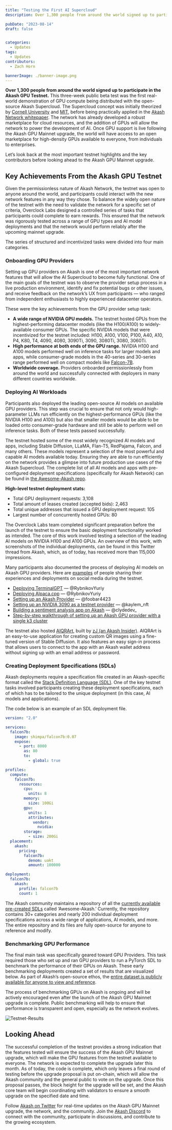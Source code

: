 ```yaml
---
title: "Testing the First AI Supercloud"
description: Over 1,300 people from around the world signed up to participate in the Akash GPU Testnet. This three-week public beta test was the first real-world demonstration of GPU compute being distributed with the open-source Akash Supercloud. The Supercloud concept was initially theorized by Cornell University and MIT, before being practically applied in the Akash Network whitepaper.

pubDate: "2023-08-14"
draft: false


categories:
  - Updates
tags:
  - Updates
contributors:
  - Zach Horn

bannerImage: ./banner-image.png
---
```


**Over 1,300 people from around the world signed up to participate in the Akash GPU Testnet.** This three-week public beta test was the first real-world demonstration of GPU compute being distributed with the open-source Akash Supercloud. The Supercloud concept was initially theorized by [Cornell University](http://supercloud.cs.cornell.edu/) and [MIT](https://supercloud.mit.edu/), before being practically applied in the [Akash Network whitepaper](https://akash-web-prod.s3.amazonaws.com/uploads/2020/03/akash-econ.pdf). The network has already developed a robust marketplace for cloud resources, and the addition of GPUs will allow the network to power the development of AI. Once GPU support is live following the Akash GPU Mainnet upgrade, the world will have access to an open marketplace for high-density GPUs available to everyone, from individuals to enterprises.

Let’s look back at the most important testnet highlights and the key contributors before looking ahead to the Akash GPU Mainnet upgrade.

## Key Achievements From the Akash GPU Testnet

Given the permissionless nature of Akash Network, the testnet was open to anyone around the world, and participants could interact with the new network features in any way they chose. To balance the widely open nature of the testnet with the need to validate the network for a specific set of criteria, Overclock Labs designed a controlled series of tasks that participants could complete to earn rewards. This ensured that the network was rigorously tested across a range of GPU types and AI model deployments and that the network would perform reliably after the upcoming mainnet upgrade.

The series of structured and incentivized tasks were divided into four main categories.

### Onboarding GPU Providers

Setting up GPU providers on Akash is one of the most important network features that will allow the AI Supercloud to become fully functional. One of the main goals of the testnet was to observe the provider setup process in a live production environment, identify and fix potential bugs or other issues, and receive feedback on the network’s UX from participants — who ranged from independent enthusiasts to highly experienced datacenter operators.

These were the key achievements from the GPU provider setup task:

- **A wide range of NVIDIA GPU models.** The testnet hosted GPUs from the highest-performing datacenter models (like the H100/A100) to widely-available consumer GPUs. The specific NVIDIA models that were incentivized for the testnet included: H100, A100, V100, P100, A40, A10, P4, K80, T4, 4090, 4080, 3090Ti, 3090, 3080Ti, 3080, 3060Ti.
- **High performance at both ends of the GPU range.** NVIDIA H100 and A100 models performed well on inference tasks for larger models and apps, while consumer-grade models in the 40-series and 30-series range performed well on compact models like [Falcon-7B](https://twitter.com/akashnet_/status/1668727064411635712?s=20).
- **Worldwide coverage.** Providers onboarded permissionlessly from around the world and successfully connected with deployers in many different countries worldwide.

### Deploying AI Workloads

Participants also deployed the leading open-source AI models on available GPU providers. This step was crucial to ensure that not only would high-parameter LLMs run efficiently on the highest-performance GPUs (like the NVIDIA H100 and A100) but also that smaller models would be able to be loaded onto consumer-grade hardware and still be able to perform well on inference tasks. Both of these tests passed successfully.

The testnet hosted some of the most widely recognized AI models and apps, including Stable Diffusion, LLaMA, Flan-T5, RedPajama, Falcon, and many others. These models represent a selection of the most powerful and capable AI models available today. Ensuring they are able to run efficiently on the network provides a glimpse into future production use cases of the Akash Supercloud. The complete list of all AI models and apps with pre-configured deployment specifications (specifically for Akash Network) can be found in [the Awesome-Akash repo](https://github.com/akash-network/awesome-akash).

**High-level testnet deployment stats:**

- Total GPU deployment requests: 3,108
- Total amount of leases created (accepted bids): 2,463
- Total unique addresses that issued a GPU deployment request: 105
- Largest number of concurrently hosted GPUs: 80

The Overclock Labs team completed significant preparation before the launch of the testnet to ensure the basic deployment functionality worked as intended. The core of this work involved testing a selection of the leading AI models on NVIDIA H100 and A100 GPUs. An overview of this work, with screenshots of the individual deployments, can be found in this Twitter thread from Akash, which, as of today, has received more than 115,000 impressions.

Many participants also documented the process of deploying AI models on Akash GPU providers. Here are [examples](https://twitter.com/akashnet_/status/1677020245352132609?s=20) of people sharing their experiences and deployments on social media during the testnet.

- [Deploying TerminalGPT](https://twitter.com/RybnikovYuriy/status/1676698463214485505?s=20) — @RybnikovYuriy
- [Deploying Alpaca.cpp](http://RybnikovYuriy) — @RybnikovYuriy
- [Setting up an Akash Provider](https://twitter.com/foobar4423/status/1675056235144699904?s=20) — @foobar4423
- [Setting up an NVIDIA 3090 as a testnet provider](https://twitter.com/kaylem_nft/status/1674427595180638208?s=20) — @kaylem_nft
- [Building a sentiment analysis app on Akash](https://twitter.com/clydedev_/status/1676004100176072705?s=20) — @clydedev\_
- [Step-by-step walkthrough of setting up an Akash GPU provider with a single k3 cluster](https://www.youtube.com/watch?v=0Kl9T_TEu7U)

The testnet also hosted [AIQRArt](https://twitter.com/akashnet_/status/1678862324801871872?s=20), built by [zJ (an Akash Insider)](https://twitter.com/zJu_u). AIQRArt is an easy-to-use application for creating custom QR images using a fine-tuned version of Stable Diffusion. It also features an easy sign-in process that allows users to connect to the app with an Akash wallet address without signing up with an email address or password.

### Creating Deployment Specifications (SDLs)

Akash deployments require a specification file created in an Akash-specific format called the [Stack Definition Language (SDL)](https://docs.akash.network/readme/stack-definition-language). One of the key testnet tasks involved participants creating these deployment specifications, each of which has to be tailored to the unique deployment (in this case, AI models and applications).

The code below is an example of an SDL deployment file.

```yaml
version: "2.0"

services:
  falcon7b:
    image: shimpa/falcon7b:0.07
    expose:
      - port: 8000
        as: 80
        to:
          - global: true

profiles:
  compute:
    falcon7b:
      resources:
        cpu:
          units: 8
        memory:
          size: 100Gi
        gpu:
          units: 1
          attributes:
            vendor:
              nvidia:
        storage:
          - size: 200Gi
  placement:
    akash:
      pricing:
        falcon7b:
          denom: uakt
          amount: 100000

deployment:
  falcon7b:
    akash:
      profile: falcon7b
      count: 1
```

The Akash community maintains a repository of all the [currently available pre-created SDLs](https://github.com/akash-network/awesome-akash) called ‘Awesome-Akash.’ Currently, the repository contains 30+ categories and nearly 200 individual deployment specifications across a wide range of applications, AI models, and more. The entire repository and its files are fully open-source for anyone to reference and modify.

### Benchmarking GPU Performance

The final main task was specifically geared toward GPU Providers. This task required those who set up and ran GPU providers to run a PyTorch SDL to benchmark the performance of their GPUs on Akash. These early benchmarking deployments created a set of results that are visualized below. As part of Akash’s open-source ethos, the [entire dataset is publicly available for anyone to view and reference](https://docs.google.com/spreadsheets/d/1mkJOpmDqa0nY8llpCt0k0F7N0y8I9hgC_1X5LyYJw4g/edit?usp=sharing).

The process of benchmarking GPUs on Akash is ongoing and will be actively encouraged even after the launch of the Akash GPU Mainnet upgrade is complete. Public benchmarking will help to ensure that performance is transparent and open, especially as the network evolves.

![Testnet-Results](./testnet-results.png)

## Looking Ahead

The successful completion of the testnet provides a strong indication that the features tested will ensure the success of the Akash GPU Mainnet upgrade, which will make the GPU features from the testnet available to everyone. The network is expected to complete the upgrade later this month. As of today, the code is complete, which only leaves a final round of testing before the upgrade proposal is put on-chain, which will allow the Akash community and the general public to vote on the upgrade. Once this proposal passes, the block height for the upgrade will be set, and the Akash core team will begin coordinating with validators to ensure a smooth upgrade on the specified date and time.

Follow [Akash on Twitter](https://twitter.com/akashnet_) for real-time updates on the Akash GPU Mainnet upgrade, the network, and the community. Join the [Akash Discord](https://discord.akash.network) to connect with the community, participate in discussions, and contribute to the growing ecosystem.
